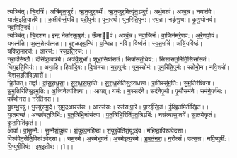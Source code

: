 

  
त्यञ्चि॑त्। चि॒दत्रिं॑। अत्रि॑मृत॒जुरं॑। ऋ॒त॒जुर॒मर्थं॑। ऋ॒त॒जुर॒मित्यृ॑त॒ऽजुरं॑। अर्थ॒मश्वं॑। अश्व॒न्न। नयात॑वे। यात॑व॒इति॒यात॑वे।। क॒क्षीव॑न्तं॒यदि॑। यदी॒पुन॑:। पुना॒रथं॑। पुन॒रिति॒पुन॑:। रथ॒न्न। नकृ॑णु॒थ:। कृ॒णु॒थोनवं॑। नव॒मिति॒नवं॑।।  
त्यञ्चि॑त्। चि॒दशग। इन्द्र नेता॑रऊ॒षुण॑:। ऊँमा्वं॑। अश्वं॒न्न। नवा॒जिनं॑। वा॒जिन॑मरे॒णव॑:। अ॒रे॒णवो॒यं। यमत्न॑ति। अ॒त्न॒तेत्य॑त्नत।। दृ॒ह्ळङ्ग्र॒न्धिं। ग्र॒न्धिन्न। नवि। विष्य॑तं। स्य॒त॒मत्रिं॑। अत्रिं॒यवि॑ष्ठं। यवि॑ष्ठ॒मारज॑:। आरज॑:। रज॒इति॒रज॑:।।  
नरा॒दंसि॑ष्ठौ। दंसि॑ष्ठा॒वत्र॑ये। अत्र॑ये॒शुभ्रा॑। शुभ्रा॒सिषा॑सतं। सिषा॑सतं॒धिय॑:। सिसा॑सत॒मिति॒सिसा॑सतं। धिय॒इति॒धिय॑:।। अथा॒हि। हिवां॑दि॒व:। दि॒वोन॑रा। न॒रा॒पुन॑:। पुन॒स्तोम॑:। पुन॒रिति॒पुन॑:। स्तोमो॒न। नवि॒शसे॑। वि॒शस॒इति॑वि॒ऽशसे॑।।  
चि॒तेतत्। तद्वां॑। वां॒सु॒रा॒ध॒सा॒। सु॒रा॒ध॒सा॒रा॒ति:। सु॒रा॒ध॒सेति॑सुऽराधसा। रा॒तिस्सु॑म॒ति:। सु॒म॒तिर॑श्विना। सु॒म॒तिरिति॑सु॒ऽम॒ति:। अ॒श्विनेत्य॑श्विना।। आयत्। यन्न॑:। न॒स्सद॑ने। सद॑नेपृ॒थौ। पृ॒थौसम॑ने। सम॑ने॒पर्ष॑थ:। पर्ष॑थोनरा। न॒रेति॑नरा।।  
यु॒वम्भु॒ज्युं। भु॒ज्युंस॑मु॒द्रे। स॒मु॒द्रआरज॑स:। आरज॑स:। रज॑स:पा॒रे। पा॒रईं॑खि॒तं। ई॒खि॒तमितीं॑खि॒तं।। या॒तमच्छ॑। अच्छा॑पत॒त्रिभि॑:। प॒त॒त्रिभि॒र्नास॑त्या। प॒त॒त्रिभि॒रिति॑प॒त॒त्रिऽभि॑:। नस॑त्यासा॒तये॑। सा॒तये॑कृतं। कृ॒त॒मिति॑कृतं।।  
आवां॑। वां॒सु॒म्नै:। सु॒म्नैशं॒यूइ॑व। शं॒यूइ॑व॒मंहि॑ष्ठा। शं॒यूइ॒वेति॑शं॒यूऽइ॑व। मंहि॑ष्ठा॒विश्व॑वेदसा। विश्व॑वेद॒सेति॒विश्व॑ऽवेदसा।। सम॒स्मे। अ॒स्मेभू॑षतं। अ॒स्मेइत्य॒स्मे। भू॒ष॒तं॒न॒रा॒। न॒रोत्सं॑। उत्स॒न्न। नपि॒प्युषी॑:। पि॒प्युषी॒रिष॑:। इष॒इतीष॑:।।1।।  
